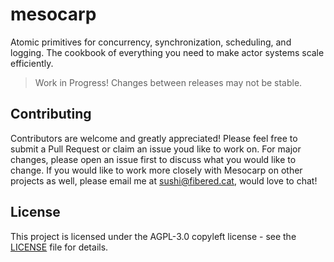 # mesocarp

Atomic primitives for concurrency, synchronization, scheduling, and logging. The cookbook of everything you need to make actor systems scale efficiently.

> Work in Progress! Changes between releases may not be stable.

## Contributing

Contributors are welcome and greatly appreciated! Please feel free to submit a Pull Request or claim an issue youd like to work on. For major changes, please open an issue first to discuss what you would like to change. If you would like to work more closely with Mesocarp on other projects as well, please email me at sushi@fibered.cat, would love to chat!

## License

This project is licensed under the AGPL-3.0 copyleft license - see the [LICENSE](LICENSE) file for details.
